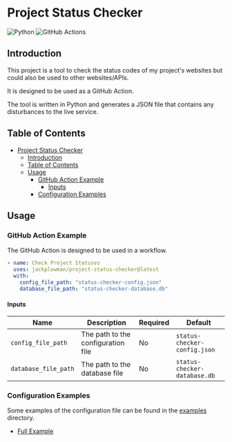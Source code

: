 # Project Status Checker

![Python](https://img.shields.io/badge/python-3670A0?style=for-the-badge&logo=python&logoColor=ffdd54)
![GitHub Actions](https://img.shields.io/badge/github%20actions-%232671E5.svg?style=for-the-badge&logo=githubactions&logoColor=white)

## Introduction

This project is a tool to check the status codes of my project's websites but could also be used to other websites/APIs.

It is designed to be used as a GitHub Action.

The tool is written in Python and generates a JSON file that contains any disturbances to the live service.

## Table of Contents

- [Project Status Checker](#project-status-checker)
  - [Introduction](#introduction)
  - [Table of Contents](#table-of-contents)
  - [Usage](#usage)
    - [GitHub Action Example](#github-action-example)
      - [Inputs](#inputs)
    - [Configuration Examples](#configuration-examples)

## Usage

### GitHub Action Example

The GitHub Action is designed to be used in a workflow.

```yaml
- name: Check Project Statuses
  uses: jackplowman/project-status-checker@latest
  with:
    config_file_path: "status-checker-config.json"
    database_file_path: "status-checker-database.db"
```

#### Inputs

| Name                 | Description                        | Required | Default                      |
| -------------------- | ---------------------------------- | -------- | ---------------------------- |
| `config_file_path`   | The path to the configuration file | No       | `status-checker-config.json` |
| `database_file_path` | The path to the database file      | No       | `status-checker-database.db` |

### Configuration Examples

Some examples of the configuration file can be found in the [examples](examples) directory.

- [Full Example](examples/full_example.json)

